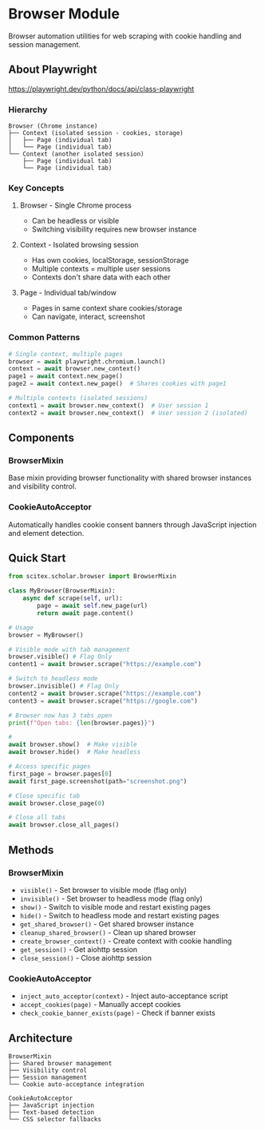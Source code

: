 <!-- ---
!-- Timestamp: 2025-07-30 08:26:51
!-- Author: ywatanabe
!-- File: /home/ywatanabe/proj/scitex_repo/src/scitex/scholar/browser/README.md
!-- --- -->

# Browser Module

Browser automation utilities for web scraping with cookie handling and session management.

## About Playwright

https://playwright.dev/python/docs/api/class-playwright

### Hierarchy
```
Browser (Chrome instance)
├── Context (isolated session - cookies, storage)
│   ├── Page (individual tab)
│   └── Page (individual tab)
└── Context (another isolated session)
    ├── Page (individual tab)
    └── Page (individual tab)
```

### Key Concepts
1. Browser - Single Chrome process
   - Can be headless or visible
   - Switching visibility requires new browser instance

2. Context - Isolated browsing session
   - Has own cookies, localStorage, sessionStorage
   - Multiple contexts = multiple user sessions
   - Contexts don't share data with each other

3. Page - Individual tab/window
   - Pages in same context share cookies/storage
   - Can navigate, interact, screenshot

### Common Patterns
```python
# Single context, multiple pages
browser = await playwright.chromium.launch()
context = await browser.new_context()
page1 = await context.new_page()
page2 = await context.new_page()  # Shares cookies with page1

# Multiple contexts (isolated sessions)
context1 = await browser.new_context()  # User session 1
context2 = await browser.new_context()  # User session 2 (isolated)
```

## Components

### BrowserMixin
Base mixin providing browser functionality with shared browser instances and visibility control.

### CookieAutoAcceptor  
Automatically handles cookie consent banners through JavaScript injection and element detection.

## Quick Start

```python
from scitex.scholar.browser import BrowserMixin

class MyBrowser(BrowserMixin):
    async def scrape(self, url):
        page = await self.new_page(url)
        return await page.content()

# Usage
browser = MyBrowser()

# Visible mode with tab management
browser.visible() # Flag Only
content1 = await browser.scrape("https://example.com")

# Switch to headless mode
browser.invisible() # Flag Only
content2 = await browser.scrape("https://example.com")
content3 = await browser.scrape("https://google.com")

# Browser now has 3 tabs open
print(f"Open tabs: {len(browser.pages)}")

# 
await browser.show()  # Make visible
await browser.hide()  # Make headless

# Access specific pages
first_page = browser.pages[0]
await first_page.screenshot(path="screenshot.png")

# Close specific tab
await browser.close_page(0)

# Close all tabs
await browser.close_all_pages()


```


## Methods

### BrowserMixin
- `visible()` - Set browser to visible mode (flag only)
- `invisible()` - Set browser to headless mode (flag only)
- `show()` - Switch to visible mode and restart existing pages
- `hide()` - Switch to headless mode and restart existing pages
- `get_shared_browser()` - Get shared browser instance
- `cleanup_shared_browser()` - Clean up shared browser
- `create_browser_context()` - Create context with cookie handling
- `get_session()` - Get aiohttp session
- `close_session()` - Close aiohttp session

### CookieAutoAcceptor
- `inject_auto_acceptor(context)` - Inject auto-acceptance script
- `accept_cookies(page)` - Manually accept cookies
- `check_cookie_banner_exists(page)` - Check if banner exists

## Architecture

```
BrowserMixin
├── Shared browser management
├── Visibility control
├── Session management
└── Cookie auto-acceptance integration

CookieAutoAcceptor
├── JavaScript injection
├── Text-based detection
└── CSS selector fallbacks
```

<!-- EOF -->